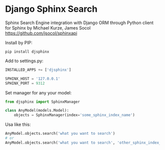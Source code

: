 # Django Sphinx Search

Sphinx Search Engine integration with Django ORM
through Python client for Sphinx by Michael Kurze, James Socol
https://github.com/jsocol/sphinxapi

Install by PIP:

```shell
pip install djsphinx
```

Add to settings.py:

```python
INSTALLED_APPS += ['djsphinx']

SPHINX_HOST = '127.0.0.1'
SPHINX_PORT = 9312
```

Set manager for any your model:

```python
from djsphinx import SphinxManager

class AnyModel(models.Model):
    objects = SphinxManager(index='some_sphinx_index_name')
```

Usa like this:

```python
AnyModel.objects.search('what you want to search')
# or
AnyModel.objects.search('what you want to search', 'other_sphinx_index_name')
```
